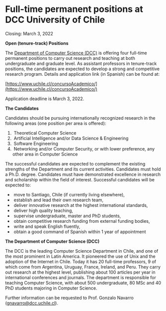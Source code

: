 

# Full-time permanent positions at DCC University of Chile



Closing: March 3, 2022



**Open (tenure-track) Positions**



The [Department of Computer Science (DCC)](https://dcc.uchile.cl) is offering four full-time permanent positions to carry out research and teaching at both undergraduate and graduate level. As assistant professors in tenure-track positions, the candidates are expected to develop a strong and competitive research program. Details and application link (in Spanish) can be found at:


[https://www.uchile.cl/concursoAcademico/](https://www.uchile.cl/concursoAcademico/)

Application deadline is March 3, 2022.


**The Candidates**



Candidates should be pursuing internationally recognized research in the following areas (one position per area is offered):



1. ​	Theoretical Computer Science
2. ​	Artificial Intelligence and/or Data Science & Engineering
3. ​	Software Engineering
4. ​	Networking and/or Computer Security, or with lower preference, any other area in Computer Science



The successful candidates are expected to complement the existing strengths of the Department and its current activities. Candidates must hold a Ph.D. degree. Candidates must have demonstrated excellence in research and scholarship within the field of interest. Successful candidates will be expected to:



- ​	move to Santiago, Chile (if currently living elsewhere),
- ​	establish and lead their own research team,
- ​	deliver innovative research at the highest international standards,
- ​	deliver high quality teaching,
- ​	supervise undergraduate, master and PhD students,
- ​	obtain competitive research funding from external funding bodies,
- ​	write and speak English fluently,
- ​	obtain a good command of Spanish within 1 year of appointment



**The Department of Computer Science (DCC)**



The DCC is the leading Computer Science Department in Chile, and one of the most prominent in Latin America. It pioneered the use of Unix and the adoption of the Internet in Chile. Today it has 20 full-time professors, 9 of which come from Argentina, Uruguay, France, Ireland, and Peru. They carry out research at the highest level, publishing about 100 articles per year in international conferences and journals. The department is responsible for teaching Computer Science, with about 500 undergraduate, 80 MSc and 40 PhD students majoring in Computer Science.



Further information can be requested to Prof. Gonzalo Navarro ([gnavarro@dcc.uchile.cl](https://webmail.dcc.uchile.cl/src/compose.php?send_to=gnavarro@dcc.uchile.cl)).


 
